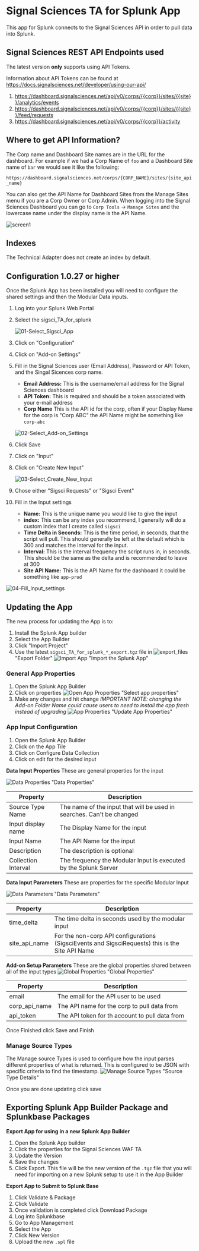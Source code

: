 # Signal Sciences TA for Splunk App

This app for Splunk connects to the Signal Sciences API in order to pull data into Splunk. 

## Signal Sciences REST API Endpoints used

The latest version **only** supports using API Tokens. 

Information about API Tokens can be found at https://docs.signalsciences.net/developer/using-our-api/

1. https://dashboard.signalsciences.net/api/v0/corps/{{corp}}/sites/{{site}}/analytics/events
2. https://dashboard.signalsciences.net/api/v0/corps/{{corp}}/sites/{{site}}/feed/requests
3. https://dashboard.signalsciences.net/api/v0/corps/{{corp}}/activity


## Where to get API Information?

The Corp name and Dashboard Site names are in the URL for the dashboard. For example if we had a Corp Name of `foo` and a Dashboard Site name of `bar` we would see it like the following:

`https://dashboard.signalsciences.net/corps/{CORP_NAME}/sites/{site_api_name}`

You can also get the API Name for Dashboard Sites from the Manage Sites menu if you are a Corp Owner or Corp Admin. When logging into the Signal Sciences Dashboard you can go to `Corp Tools` -> `Manage Sites` and the lowercase name under the display name is the API Name.

![screen1](screenshots/screen8.jpg "API Name")


## Indexes

The Technical Adapter does not create an index by default.


## Configuration 1.0.27 or higher

Once the Splunk App has been installed you will need to configure the shared settings and then the Modular Data inputs.

1. Log into your Splunk Web Portal
2. Select the sigsci_TA_for_splunk

   ![01-Select_Sigsci_App](screenshots/01-Select_Sigsci_App.png "Select SigSci App")
    
3. Click on "Configuration"
4. Click on "Add-on Settings"
5. Fill in the Signal Sciences user (Email Address), Password or API Token, and the Singal Sicences corp name.

   * **Email Address:** This is the username/email address for the Signal Sciences dashboard
   * **API Token:** This is required and should be a token associated with your e-mail address
   * **Corp Name** This is the API id for the corp, often if your Display Name for the corp is "Corp ABC" the API Name might be something like `corp-abc`

   ![02-Select_Add-on_Settings](screenshots/02-Select_Add-on_Settings.png "Select Add-on Configuration")

6. Click Save
7. Click on "Input"
8. Click on "Create New Input"

   ![03-Select_Create_New_Input](screenshots/03-Select_Create_New_Input.png "Select Input Configuration")

9. Chose either "Sigsci Requests" or "Sigsci Event"
10. Fill in the Input settings

    * **Name:** This is the unique name you would like to give the input
    * **index:** This can be any index you recommend, I generally will do a custom index that I create called `sigsci`
    * **Time Delta in Seconds:** This is the time period, in seconds, that the script will pull. This should generally be left at the default which is 300 and matches the interval for the input.
    * **Interval:** This is the interval frequency the script runs in, in seconds. This should be the same as the delta and is recommended to leave at 300
    * **Site API Name:** This is the API Name for the dashboard it could be something like `app-prod`

   ![04-Fill_Input_settings](screenshots/04-Fill_Input_settings.png "Fill in Input Configuration")

## Updating the App

The new process for updating the App is to:

1. Install the Splunk App builder
2. Select the App Builder
3. Click "Import Project"
4. Use the latest `sigsci_TA_for_splunk_*_export.tgz` file in ![export_files](app_builder_import_file) "Export Folder"
    ![Import App](screenshots/update-01-import-app.png) "Import the Splunk App"

### General App Properties

1. Open the Splunk App Builder
2. Click on properties
   ![Open App Properties](screenshots/update-02-app-tile.png) "Select app properties"
3. Make any changes and hit change
    _IMPORTANT NOTE: changing the Add-on Folder Name could cause users to need to install the app fresh instead of upgrading_
    ![App Properties](screenshots/update-03-app-properties.png) "Update App Properties"

### App Input Configuration

1. Open the Splunk App Builder
2. Click on the App Tile
3. Click on Configure Data Collection
4. Click on edit for the desired input

**Data Input Properties**
These are general properties for the input

![Data Properties](screenshots/update-05a-data-input-properties.png) "Data Properties"

| Property            | Description                                                           |
|---------------------|-----------------------------------------------------------------------|
| Source Type Name    | The name of the input that will be used in searches. Can't be changed |
| Input display name  | The Display Name for the input                                        | 
| Input Name          | The API Name for the input                                            |
| Description         | The description is optional                                           |
| Collection Interval | The frequency the Modular Input is executed by the Splunk Server      |
   
**Data Input Parameters**
These are properties for the specific Modular Input

![Data Parameters](screenshots/update-05b-data-input-parameters.png) "Data Parameters"

| Property      | Description                                                                                     |
|---------------|-------------------------------------------------------------------------------------------------|
| time_delta    | The time delta in seconds used by the modular input                                             |
| site_api_name | For the non-corp API configurations (SigsciEvents and SigsciRequests) this is the Site API Name |

**Add-on Setup Parameters** 
These are the global properties shared between all of the input types
![Global Properties](screenshots/update-05c-global-properties.png) "Global Properties"

| Property      | Description                                    |
|---------------|------------------------------------------------|
| email         | The email for the API user to be used          |
| corp_api_name | The API name for the corp to pull data from    |
| api_token     | The API token for th account to pull data from |

Once Finished click Save and Finish

### Manage Source Types
The Manage source Types is used to configure how the input parses different properties of what is returned. This is configured to be JSON with specific criteria to find the timestamp.
![Manage Source Types](screenshots/update-06-update-source-types-details.png) "Source Type Details"

Once you are done updating click save

## Exporting Splunk App Builder Package and Splunkbase Packages

**Export App for using in a new Splunk App Builder**
1. Open the Splunk App builder
2. Click the properties for the Signal Sciences WAF TA
3. Update the Version
4. Save the changes
5. Click Export. This file will be the new version of the `.tgz` file that you will need for importing on a new Splunk setup to use it in the App Builder

**Export App to Submit to Splunk Base**
1. Click Validate & Package
2. Click Validate
3. Once validation is completed click Download Package
4. Log into Splunkbase
5. Go to App Management
6. Select the App
7. Click New Version
8. Upload the new `.spl` file